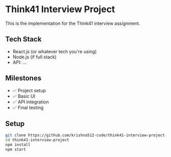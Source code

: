# Think41 Interview Project

This is the implementation for the Think41 interview assignment.

## Tech Stack
- React.js (or whatever tech you're using)
- Node.js (if full stack)
- API: ...

## Milestones
- ✅ Project setup
- ✅ Basic UI
- ✅ API integration
- ✅ Final testing

## Setup
```bash
git clone https://github.com/krishna512-code/think41-interview-project.git
cd think41-interview-project
npm install
npm start

